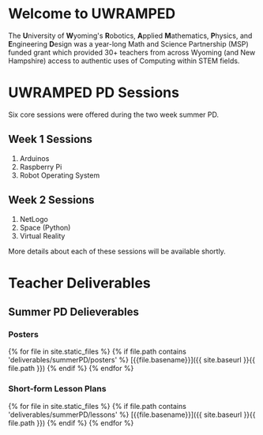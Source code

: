# Welcome to UWRAMPED

The **U**niversity of **W**yoming's **R**obotics, **A**pplied **M**athematics, **P**hysics, and **E**ngineering **D**esign was a year-long Math and Science Partnership (MSP) funded grant which provided 30+ teachers from across Wyoming (and New Hampshire) access to authentic uses of Computing within STEM fields. 


# UWRAMPED PD Sessions

Six core sessions were offered during the two week summer PD. 

## Week 1 Sessions
1. Arduinos
2. Raspberry Pi
3. Robot Operating System 

## Week 2 Sessions
1. NetLogo
2. Space (Python)
3. Virtual Reality

More details about each of these sessions will be available shortly.

# Teacher Deliverables

## Summer PD Delieverables

### Posters

{% for file in site.static_files %}
    {% if file.path contains 'deliverables/summerPD/posters' %}
    [{{file.basename}}]({{ site.baseurl }}{{ file.path }})
    {% endif %}
{% endfor %}

### Short-form Lesson Plans
{% for file in site.static_files %}
    {% if file.path contains 'deliverables/summerPD/lessons' %}
    [{{file.basename}}]({{ site.baseurl }}{{ file.path }})
    {% endif %}
{% endfor %}
